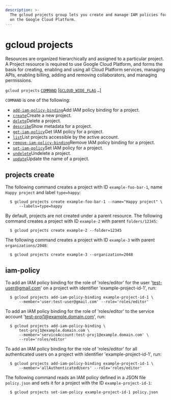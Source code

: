 ```yaml
---
description: >-
  The gcloud projects group lets you create and manage IAM policies for projects
  on the Google Cloud Platform.
---
```


# gcloud projects

Resources are organized hierarchically and assigned to a particular project. A Project resource is required to use Google Cloud Platform, and forms the basis for creating, enabling and using all Cloud Platform services, managing APIs, enabling billing, adding and removing collaborators, and managing permissions.

`gcloud projects` [`COMMAND`](https://cloud.google.com/sdk/gcloud/reference/projects/#COMMAND) \[[`GCLOUD_WIDE_FLAG`](https://cloud.google.com/sdk/gcloud/reference/projects/#GCLOUD-WIDE-FLAGS) `…`\]

`COMMAND` is one of the following:

* [`add-iam-policy-binding`](https://cloud.google.com/sdk/gcloud/reference/projects/add-iam-policy-binding)Add IAM policy binding for a project.
* [`create`](https://cloud.google.com/sdk/gcloud/reference/projects/create)Create a new project.
* [`delete`](https://cloud.google.com/sdk/gcloud/reference/projects/delete)Delete a project.
* [`describe`](https://cloud.google.com/sdk/gcloud/reference/projects/describe)Show metadata for a project.
* [`get-iam-policy`](https://cloud.google.com/sdk/gcloud/reference/projects/get-iam-policy)Get IAM policy for a project.
* [`list`](https://cloud.google.com/sdk/gcloud/reference/projects/list)List projects accessible by the active account.
* [`remove-iam-policy-binding`](https://cloud.google.com/sdk/gcloud/reference/projects/remove-iam-policy-binding)Remove IAM policy binding for a project.
* [`set-iam-policy`](https://cloud.google.com/sdk/gcloud/reference/projects/set-iam-policy)Set IAM policy for a project.
* [`undelete`](https://cloud.google.com/sdk/gcloud/reference/projects/undelete)Undelete a project.
* [`update`](https://cloud.google.com/sdk/gcloud/reference/projects/update)Update the name of a project.

## projects create

 The following command creates a project with ID `example-foo-bar-1`, name `Happy project` and label `type=happy`:

```text
  $ gcloud projects create example-foo-bar-1 --name="Happy project" \
      --labels=type=happy
```

By default, projects are not created under a parent resource. The following command creates a project with ID `example-2` with parent `folders/12345`:

```text
  $ gcloud projects create example-2 --folder=12345
```

The following command creates a project with ID `example-3` with parent `organizations/2048`:

```text
  $ gcloud projects create example-3 --organization=2048
```

## iam-policy

 To add an IAM policy binding for the role of 'roles/editor' for the user 'test-user@gmail.com' on a project with identifier 'example-project-id-1', run:

```text
  $ gcloud projects add-iam-policy-binding example-project-id-1 \
      --member='user:test-user@gmail.com' --role='roles/editor'
```

To add an IAM policy binding for the role of 'roles/editor' to the service account 'test-proj1@example.domain.com', run:

```text
  $ gcloud projects add-iam-policy-binding \
      test-proj1@example.domain.com \
      --member='serviceAccount:test-proj1@example.domain.com' \
      --role='roles/editor'
```

To add an IAM policy binding for the role of 'roles/editor' for all authenticated users on a project with identifier 'example-project-id-1', run:

```text
  $ gcloud projects add-iam-policy-binding example-project-id-1 \
      --member='allAuthenticatedUsers' --role='roles/editor'
```

 The following command reads an IAM policy defined in a JSON file `policy.json` and sets it for a project with the ID `example-project-id-1`:

```text
  $ gcloud projects set-iam-policy example-project-id-1 policy.json
```

